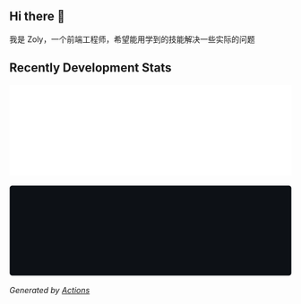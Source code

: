 ## Hi there 👋

我是 Zoly，一个前端工程师，希望能用学到的技能解决一些实际的问题

## Recently Development Stats

![Weekly Language Stats](https://raw.githubusercontent.com/zo-ly/zo-ly/main/images/wakatime_weekly_language_stats.svg#gh-light-mode-only)

![Weekly Language Stats](https://raw.githubusercontent.com/zo-ly/zo-ly/main/images/wakatime_weekly_language_stats_dark.svg#gh-dark-mode-only)

*Generated by [Actions](https://github.com/zo-ly/zo-ly/actions)*